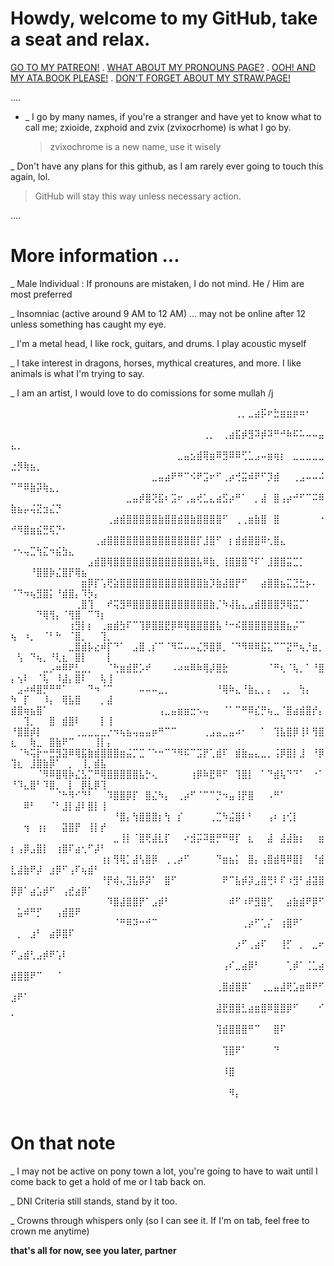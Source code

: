 #   Howdy, welcome to my GitHub, take a seat and relax.

[GO TO MY PATREON!](https://www.patreon.com/c/user/about?u=85089921) . [WHAT ABOUT MY PRONOUNS PAGE?](https://en.pronouns.page/@zxioide) . [OOH! AND MY ATA.BOOK PLEASE!](https://zxioide.atabook.org/) . [DON'T FORGET ABOUT MY STRAW.PAGE!](https://bhszx1.straw.page/)

....

- _ I go by many names, if you're a stranger and have yet to know what to call me; zxioide, zxphoid and zvix (zvixocrhome) is what I go by.

  > zvixochrome is a new name, use it wisely

_ Don't have any plans for this github, as I am rarely ever going to touch this again, lol.
  > GitHub will stay this way unless necessary action.

....


# More information ...

_ Male Individual : If pronouns are mistaken, I do not mind. He / Him are most preferred

_ Insomniac (active around 9 AM to 12 AM) ... may not be online after 12 unless something has caught my eye.

_ I'm a metal head, I like rock, guitars, and drums. I play acoustic myself 

_ I take interest in dragons, horses, mythical creatures, and more. I like animals is what I'm trying to say.

_ I am an artist, I would love to do comissions for some mullah /j


⠀⠀⠀⠀⠀⠀⠀⠀⠀⠀⠀⠀⠀⠀⠀⠀⠀⠀⠀⠀⠀⠀⠀⠀⠀⠀⠀⠀⠀⠀⠀⠀⠀⠀⠀⢀⡀⣀⣴⡯⠖⣓⣶⣶⡶⠶⠂⠀⠀⠀⠀⠀⠀⠀⠀⠀⠀⠀⠀⠀⠀⠀⠀⠀⠀
⠀⠀⠀⠀⠀⠀⠀⠀⠀⠀⠀⠀⠀⠀⠀⠀⠀⠀⠀⠀⠀⠀⠀⠀⠀⠀⠀⠀⠀⠀⢀⡀⠀⢀⣴⣯⡾⣻⠽⡾⠽⠛⠚⠷⠯⠥⠤⠤⣤⣄⡀⠀⠀⠀⠀⠀⠀⠀⠀⠀⠀⠀⠀⠀⠀
⠀⠀⠀⠀⠀⠀⠀⠀⠀⠀⠀⠀⠀⠀⠀⠀⠀⠀⠀⠀⠀⠀⠀⠀⠀⠀⣀⣤⣢⣾⢿⣶⠿⣻⠿⠿⢋⣁⣠⠤⣶⢶⡆⠀⣀⣀⣀⣀⣀⣐⡻⢷⣦⡀⠀⠀⠀⠀⠀⠀⠀⠀⠀⠀⠀
⠀⠀⠀⠀⠀⠀⠀⠀⠀⠀⠀⠀⠀⠀⠀⠀⠀⠀⠀⠀⠀⠀⣀⣤⣴⠟⠛⠉⠪⠟⣩⠖⠋⢀⡴⢚⣭⠾⠟⠋⡹⣾⠀⠀⢀⣠⠤⠤⠬⠉⠛⠿⣷⡽⢷⣄⡀⠀⠀⠀⠀⠀⠀⠀⠀
⠀⠀⠀⠀⠀⠀⠀⠀⠀⠀⠀⠀⠀⠀⠀⠀⠀⠀⣀⣤⡾⣿⢝⣯⠆⣩⠖⢀⣤⢞⣁⣄⣴⣫⡴⠛⠁⠀⡀⣼⠀⣿⢠⡴⠚⠋⠉⠭⠿⣷⣦⡤⢬⣝⣲⣌⡙⠀⠀⠀⠀⠀⠀⠀⠀
⠀⠀⠀⠀⠀⠀⠀⠀⠀⠀⠀⠀⠀⠀⠀⢀⣴⣾⣿⣿⣿⣿⣿⣷⣿⣿⣾⣿⣷⣿⣿⣿⣿⠋⠀⢀⢀⣶⣷⣿⠀⣿⠀⠀⠀⠀⠀⠀⠐⠚⠻⣿⣶⣮⣛⢯⡙⠂⠀⠀⠀⠀⠀⠀⠀
⠀⠀⠀⠀⠀⠀⠀⠀⠀⠀⠀⠀⠀⢀⣴⣿⣿⣿⣿⣿⣿⣿⣿⣿⣿⣿⣿⣿⣿⡏⣸⣿⠋⠀⡆⣾⣾⣿⣿⠿⢂⣿⣄⠀⠀⠀⠀⠀⠀⠐⠢⢤⣉⢳⣍⠲⣮⣳⣄⠀⠀⠀⠀⠀⠀
⠀⠀⠀⠀⠀⠀⠀⠀⠀⠀⠀⠀⣠⣾⣿⢿⣿⣿⣿⣿⣿⣿⣿⣿⣿⣿⣿⣿⣿⣧⠿⣷⡀⢸⣿⣿⣿⠙⠏⠁⣸⣿⣿⣭⣉⡁⠀⠀⠀⠀⠀⠀⠘⣿⣿⡷⣌⣿⡟⢿⣦⠀⠀⠀⠀
⠀⠀⠀⠀⠀⠀⠀⠀⠀⠀⠀⣶⡿⡏⢡⢟⣵⣿⣿⣿⣿⣿⣿⣿⣿⣿⣿⣿⣿⣿⣷⡹⣷⣼⣿⡟⠋⠀⠀⣴⣿⣿⣦⣍⣙⣓⡦⠄⠀⠈⠙⠲⢦⣻⣿⡅⠘⣾⣿⡄⠹⡳⡄⠀⠀
⠀⠀⠀⠀⠀⠀⠀⠀⠀⠀⢀⣿⢹⠀⠀⠞⢭⣻⠿⣿⣿⣿⣿⣿⣿⣿⣿⣿⣿⣿⣿⣷⡈⠳⢼⣧⣄⣠⣾⣿⣿⣿⡻⢿⣭⡉⠁⠀⠀⠀⠀⠀⠀⠙⢿⢻⡄⠈⢻⣿⠀⠉⠹⡆⠀
⠀⠀⠀⠀⠀⠀⠀⠀⠀⢰⣻⡇⡆⠀⢀⣶⣾⣳⠏⠉⢹⡿⣿⣿⣟⡿⠿⢿⣿⣿⣿⣿⣧⠘⠒⠮⣿⣿⣿⣿⣿⣿⣿⣦⡬⠉⠀⠀⠀⢦⠀⠰⡀⠀⠈⠃⠓⠀⠈⣿⡀⠀⠀⢹⡀
⠀⠀⠀⠀⠀⠀⠀⠀⠀⣀⣿⣾⡧⣔⠾⡏⠙⠁⠀⣠⣿⢀⡎⠉⠈⠻⠭⠤⠤⣌⡻⣿⡿⡀⠈⠙⠻⠿⠿⣯⣅⠉⠉⣝⠛⢦⡘⣶⡀⠀⢣⠀⠙⢦⡀⠘⢇⣆⠀⣿⡇⠀⠀⠀⡇
⠀⠀⠀⠀⠀⣀⡠⠶⠿⠟⣃⣀⡀⠀⠀⠈⢓⣶⣾⣟⡡⠞⠀⠀⠀⠠⠴⠶⠿⠷⢿⡼⣿⣗⠀⠀⠀⠀⠀⠀⠈⠛⢆⠈⢧⡀⠁⠘⣿⡄⢢⠇⠀⠈⢧⠀⠸⣼⡄⣿⠇⠀⠀⢧⢸
⠀⣠⠴⠾⣿⡛⠛⠛⠁⠀⠀⠀⠙⠲⠈⠉⠀⠀⠀⠀⠤⠤⠤⣀⡀⠀⠀⠀⠀⠀⠀⠀⠘⢿⠷⣄⠘⣷⣄⡀⡄⠀⢀⡀⠀⢳⡄⠀⠀⠳⠀⡏⠀⠀⠸⡄⠀⢿⣧⣿⠀⠀⠀⡀⣼
⣾⣿⢶⣦⣿⠁⠀⠀⠀⠀⠀⠀⠀⠀⠀⠀⠀⠀⠀⠀⠀⠀⠀⢠⣀⣤⣶⣶⣒⠢⢤⠀⠀⠈⠁⠉⠛⠿⣎⡛⢦⣀⠈⣿⣴⣾⣿⡞⡄⠀⠀⢹⡀⠀⠀⣿⠀⣾⣿⠇⠀⠀⠀⡇⢸
⠘⣿⣿⡾⡇⠀⠀⠀⠀⠀⢀⣀⣀⣀⣀⡐⠲⢦⣦⢤⣤⣤⡶⠛⠉⠉⠀⠀⠀⠀⢀⣠⣤⣀⣤⠴⠂⠀⠀⠁⠀⢹⣧⣿⡿⢸⠇⢻⣿⣆⠀⠀⢷⣀⠀⣿⣷⠟⠉⠀⠀⠀⢸⡇⡄
⠀⠈⠳⢭⡗⠒⣛⣻⣽⠿⢿⣯⣷⣾⣿⣿⣿⣶⣬⡉⣉⠈⠑⠒⠉⠙⠻⠯⠉⣩⡟⢁⣾⠏⠀⣾⣷⣤⣄⣀⡀⢨⡿⣿⡇⣸⠀⠘⡿⢹⣆⠀⣸⣿⣷⡿⠁⠀⡀⠀⢸⡀⣾⣧⠀
⠀⠀⠀⠀⠈⠻⠿⣿⢿⡷⣌⣣⡉⠛⢿⣿⣿⣿⣿⣿⣧⡓⢄⠀⠀⠀⠀⠀⢰⡿⠷⣟⠿⠋⠀⢹⣿⡇⠀⠁⠙⣾⢧⠙⠙⠁⠀⠐⠁⠘⠹⣄⣿⠃⠹⣿⡀⠀⡇⠀⡿⣇⡿⢹⠀
⠀⠀⠀⠀⠀⠀⠀⠈⠓⠻⠊⠙⠃⠀⠀⠹⣿⣿⡿⡏⠀⣿⣌⠳⡄⠀⢀⡴⠋⠈⠉⠉⡙⠲⣤⢸⡟⣿⠀⠀⠠⠛⠁⠀⠀⠀⠀⠀⠀⠀⠀⠿⠃⠀⠀⠈⠃⣸⡇⣼⠇⣿⡇⢸⠀
⠀⠀⠀⠀⠀⠀⠀⠀⠀⠀⠀⠀⠀⠀⠀⠀⠘⣿⡄⢳⣿⣿⣿⡆⢳⠀⡎⠀⠀⠀⠀⢀⣉⠳⣬⣿⠇⠃⠀⠀⢠⠆⢰⢊⡇⠀⠀⠀⠀⠀⠀⢲⠀⢰⡆⠀⠀⣽⣿⡟⠀⢸⡇⡞⠀
⠀⠀⠀⠀⠀⠀⠀⠀⠀⠀⠀⠀⠀⠀⠀⠀⣀⢸⡇⠈⣿⢟⣼⣇⡏⠀⠀⠔⣺⡭⠽⣿⡛⠛⠿⡏⠀⣆⠀⠀⣼⠀⣼⣼⣷⡆⠀⠀⣶⡆⢠⡿⣠⣿⡇⠀⢰⣿⠏⣴⢂⠋⡼⠃⠀
⠀⠀⠀⠀⠀⠀⠀⠀⠀⠀⠀⠀⠀⠀⢰⡆⢻⢿⡁⣼⢣⣿⡿⠀⢀⢀⡴⠋⠀⠀⠀⠀⠙⣶⣦⡅⠀⣿⡄⢠⣿⣾⢿⠿⣿⡇⠀⠘⣾⣇⣼⣷⠟⡼⠀⣰⡿⠋⢠⠏⢦⣾⠃⠀⠀
⠀⠀⠀⠀⠀⠀⠀⠀⠀⠀⠀⠀⠀⠀⠘⡟⢾⢄⣹⣧⡿⡽⠁⠀⣿⠋⠀⠀⠀⠀⠀⠀⠀⠟⠉⣧⡾⡽⣠⣿⢛⠇⠏⠰⣻⠃⣼⣽⣿⡿⡿⠁⣴⣡⡾⠋⠀⢠⣞⣴⡿⠁⠀⠀⠀
⠀⠀⠀⠀⠀⠀⠀⠀⠀⠀⠀⠀⠀⠀⠀⠹⣿⣼⣿⣿⡟⠁⣠⡾⠃⠀⠀⠀⠀⠀⠀⠀⠀⠀⠾⠋⠰⠟⣻⣿⢋⠀⠀⣴⣷⣾⠟⡿⠋⠀⣥⠾⠛⡋⠀⠀⢠⣾⣿⠟⠀⠀⠀⠀⠀
⠀⠀⠀⠀⠀⠀⠀⠀⠀⠀⠀⠀⠀⠀⠀⠀⠈⠛⠿⠽⠒⠚⠉⠀⠀⠀⠀⠀⠀⠀⠀⠀⠀⠀⠀⠀⢀⡴⠋⢁⡌⠀⢰⣿⠟⠁⠀⠀⠀⠀⡀⠀⣰⠃⠀⣴⡿⣿⠏⠀⠀⠀⠀⠀⠀
⠀⠀⠀⠀⠀⠀⠀⠀⠀⠀⠀⠀⠀⠀⠀⠀⠀⠀⠀⠀⠀⠀⠀⠀⠀⠀⠀⠀⠀⠀⠀⠀⠀⠀⠀⡰⠋⢀⣴⠏⠀⠀⢸⡋⠀⡀⠀⣀⠖⠋⣠⣾⢃⣠⡾⠟⢡⠇⠀⠀⠀⠀⠀⠀⠀
⠀⠀⠀⠀⠀⠀⠀⠀⠀⠀⠀⠀⠀⠀⠀⠀⠀⠀⠀⠀⠀⠀⠀⠀⠀⠀⠀⠀⠀⠀⠀⠀⠀⢠⠎⣀⣴⡿⠃⠀⠀⠀⠀⢁⡾⠁⢈⣁⣴⣾⣿⣿⠟⠉⠀⠀⠈⠀⠀⠀⠀⠀⠀⠀⠀
⠀⠀⠀⠀⠀⠀⠀⠀⠀⠀⠀⠀⠀⠀⠀⠀⠀⠀⠀⠀⠀⠀⠀⠀⠀⠀⠀⠀⠀⠀⠀⠀⢀⣿⣾⣿⡿⠁⠀⢀⣀⣤⣼⢟⣡⣶⠿⠟⠋⣰⠟⠁⠀⠀⠀⠀⠀⠀⠀⠀⠀⠀⠀⠀⠀
⠀⠀⠀⠀⠀⠀⠀⠀⠀⠀⠀⠀⠀⠀⠀⠀⠀⠀⠀⠀⠀⠀⠀⠀⠀⠀⠀⠀⠀⠀⠀⠀⣼⣟⣿⣿⣃⣴⣶⣿⠿⣿⣿⡿⠋⠀⠀⠀⠊⠁⠀⠀⠀⠀⠀⠀⠀⠀⠀⠀⠀⠀⠀⠀⠀
⠀⠀⠀⠀⠀⠀⠀⠀⠀⠀⠀⠀⠀⠀⠀⠀⠀⠀⠀⠀⠀⠀⠀⠀⠀⠀⠀⠀⠀⠀⠀⠀⢹⣾⣿⣿⣿⠛⠉⠀⠀⣿⠏⠀⠀⠀⠀⠀⠀⠀⠀⠀⠀⠀⠀⠀⠀⠀⠀⠀⠀⠀⠀⠀⠀
⠀⠀⠀⠀⠀⠀⠀⠀⠀⠀⠀⠀⠀⠀⠀⠀⠀⠀⠀⠀⠀⠀⠀⠀⠀⠀⠀⠀⠀⠀⠀⠀⠀⢹⣿⠟⠁⠀⠀⠀⠀⠙⠀⠀⠀⠀⠀⠀⠀⠀⠀⠀⠀⠀⠀⠀⠀⠀⠀⠀⠀⠀⠀⠀⠀
⠀⠀⠀⠀⠀⠀⠀⠀⠀⠀⠀⠀⠀⠀⠀⠀⠀⠀⠀⠀⠀⠀⠀⠀⠀⠀⠀⠀⠀⠀⠀⠀⠀⠸⣿⠀⠀⠀⠀⠀⠀⠀⠀⠀⠀⠀⠀⠀⠀⠀⠀⠀⠀⠀⠀⠀⠀⠀⠀⠀⠀⠀⠀⠀⠀
⠀⠀⠀⠀⠀⠀⠀⠀⠀⠀⠀⠀⠀⠀⠀⠀⠀⠀⠀⠀⠀⠀⠀⠀⠀⠀⠀⠀⠀⠀⠀⠀⠀⠀⠻⡄⠀⠀⠀⠀⠀⠀⠀⠀⠀⠀⠀⠀⠀⠀⠀⠀⠀⠀⠀⠀⠀⠀⠀⠀⠀⠀⠀⠀⠀

# On that note

_ I may not be active on pony town a lot, you're going to have to wait until I come back to get a hold of me or I tab back on. 

_ DNI Criteria still stands, stand by it too.

_ Crowns through whispers only (so I can see it. If I'm on tab, feel free to crown me anytime)
⠀⠀⠀⠀⠀⠀⠀⠀⠀⠀⠀⠀⠀⠀⠀⠀⠀⠀⠀⠀⠀⠀⠀⠀⠀

**that's all for now, see you later, partner**

